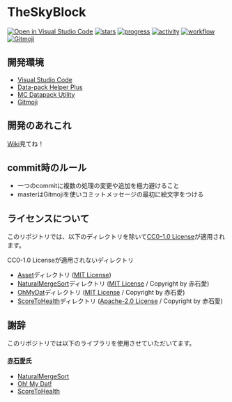 # TheSkyBlock
<!-- [![discord](https://img.shields.io/discord/serverID?logo=discord&label=discord)](https://discord.gg/inviteUrl) -->
[![Open in Visual Studio Code](https://open.vscode.dev/badges/open-in-vscode.svg)](https://open.vscode.dev/TheSkyBlock/TheSkyBlock)
[![stars](https://img.shields.io/github/stars/TheSkyBlock/TheSkyBlock?logo=github)](https://github.com/TheSkyBlock/TheSkyBlock/stargazers)
[![progress](https://img.shields.io/github/milestones/progress/TheSkyBlock/TheSkyBlock/1?label=devProgress&logo=github)](https://github.com/TheSkyBlock/TheSkyBlock/milestone/1)
[![activity](https://img.shields.io/github/commit-activity/m/TheSkyBlock/TheSkyBlock?label=commit&logo=github)](https://github.com/TheSkyBlock/TheSkyBlock/commits/master)
[![workflow](https://img.shields.io/github/workflow/status/TheSkyBlock/TheSkyBlock/lint-datapack/master?label=linter)](https://github.com/TheSkyBlock/TheSkyBlock/actions?query=workflow%3Alint-datapack)
[![Gitmoji](https://img.shields.io/badge/gitmoji-%20😜%20😍-FFDD67.svg)](https://gitmoji.carloscuesta.me/)

## 開発環境
* [Visual Studio Code](https://azure.microsoft.com/ja-jp/products/visual-studio-code/)
* [Data-pack Helper Plus](https://github.com/SPGoding/datapack-language-server)
* [MC Datapack Utility](https://github.com/ChenCMD/MC-Datapack-Utility)
* [Gitmoji](https://marketplace.visualstudio.com/items?itemName=Vtrois.gitmoji-vscode)

## 開発のあれこれ
[Wiki](https://github.com/TheSkyBlock/TheSkyBlock/wiki)見てね！

## commit時のルール
* 一つのcommitに複数の処理の変更や追加を極力避けること
* masterはGitmojiを使いコミットメッセージの最初に絵文字をつける

## ライセンスについて
このリポジトリでは、以下のディレクトリを除いて[CC0-1.0 License](LICENSE)が適用されます。

CC0-1.0 Licenseが適用されないディレクトリ
* [Asset](Asset)ディレクトリ ([MIT License](Asset/LICENSE))
* [NaturalMergeSort](NaturalMergeSort)ディレクトリ ([MIT License](NaturalMergeSort/LICENSE) / Copyright by 赤石愛)
* [OhMyDat](OhMyDat)ディレクトリ ([MIT License](OhMyDat/LICENSE) / Copyright by 赤石愛)
* [ScoreToHealth](ScoreToHealth)ディレクトリ ([Apache-2.0 License](ScoreToHealth/LICENSE) / Copyright by 赤石愛)

## 謝辞
このリポジトリでは以下のライブラリを使用させていただいてます。

#### [赤石愛](https://twitter.com/AiAkaishi)氏
* [NaturalMergeSort](https://github.com/Ai-Akaishi/NaturalMergeSort)
* [Oh! My Dat!](https://github.com/Ai-Akaishi/OhMyDat)
* [ScoreToHealth](https://github.com/Ai-Akaishi/ScoreToHealth)